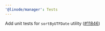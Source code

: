 ```yaml
---
'@linode/manager': Tests
---
```


Add unit tests for `sortByUTFDate` utility ([#11846](https://github.com/linode/manager/pull/11846))
